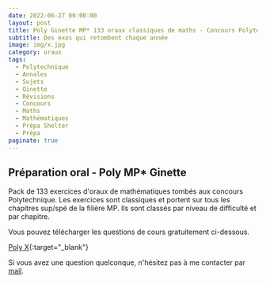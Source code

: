 ```yaml
---
date: 2022-06-27 00:00:00
layout: post
title: Poly Ginette MP* 133 oraux classiques de maths - Concours Polytechnique (Payant) 2022
subtitle: Des exos qui retombent chaque année
image: img/x.jpg
category: oraux
tags:
  - Polytechnique
  - Annales
  - Sujets
  - Ginette
  - Révisions
  - Concours
  - Maths
  - Mathématiques
  - Prépa Shelter
  - Prépa
paginate: true
---
```


## Préparation oral - Poly MP* Ginette

Pack de 133 exercices d'oraux de mathématiques tombés aux concours Polytechnique. Les exercices sont classiques et portent sur tous les chapitres sup/spé de la filière MP. Ils sont classés par niveau de difficulté et par chapitre. 

Vous pouvez télécharger les questions de cours gratuitement ci-dessous.

[Poly X](/assets/documents/outils/mines-ponts-2021.pdf){:target="_blank"}

Si vous avez une question quelconque, n'hésitez pas à me contacter par [mail](https://www.prepashelter.com/contact/).

